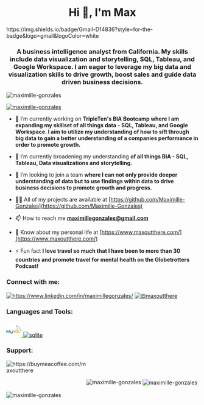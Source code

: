 <h1 align="center">Hi 👋, I'm Max</h1>
https://img.shields.io/badge/Gmail-D14836?style=for-the-badge&logo=gmail&logoColor=white
<h3 align="center">A business intelligence analyst from California. My skills include data visualization and storytelling, SQL, Tableau, and Google Workspace. I am eager to leverage my big data and visualization skills to drive growth, boost sales and guide data driven business decisions.</h3>

<p align="left"> <img src="https://komarev.com/ghpvc/?username=maximille-gonzales&label=Profile%20views&color=0e75b6&style=flat" alt="maximille-gonzales" /> </p>

<p align="left"> <a href="https://github.com/ryo-ma/github-profile-trophy"><img src="https://github-profile-trophy.vercel.app/?username=maximille-gonzales" alt="maximille-gonzales" /></a> </p>

- 🔭 I’m currently working on **TripleTen's BIA Bootcamp where I am expanding my skillset of all things data - SQL, Tableau, and Google Workspace. I aim to utilize my understanding of how to sift through big data to gain a better understanding of a companies performance in order to promote growth.**

- 🌱 I’m currently broadening my understanding **of all things BIA - SQL, Tableau, Data visualizations and storytelling.**

- 👯 I’m looking to join a team **where I can not only provide deeper understanding of data but to use findings within data to drive business decisions to promote growth and progress.**

- 👨‍💻 All of my projects are available at [https://github.com/Maximille-Gonzales](https://github.com/Maximille-Gonzales)

- 📫 How to reach me **maximillegonzales@gmail.com**

- 📄 Know about my personal life at [https://www.maxoutthere.com/](https://www.maxoutthere.com/)

- ⚡ Fun fact **I love travel so much that I have been to more than 30 countries and promote travel for mental health on the Globetrotters Podcast!**

<h3 align="left">Connect with me:</h3>
<p align="left">
<a href="https://linkedin.com/in/https://www.linkedin.com/in/maximillegonzales/" target="blank"><img align="center" src="https://raw.githubusercontent.com/rahuldkjain/github-profile-readme-generator/master/src/images/icons/Social/linked-in-alt.svg" alt="https://www.linkedin.com/in/maximillegonzales/" height="30" width="40" /></a>
<a href="https://instagram.com/@maxoutthere" target="blank"><img align="center" src="https://raw.githubusercontent.com/rahuldkjain/github-profile-readme-generator/master/src/images/icons/Social/instagram.svg" alt="@maxoutthere" height="30" width="40" /></a>
</p>

<h3 align="left">Languages and Tools:</h3>
<p align="left"> <a href="https://www.mysql.com/" target="_blank" rel="noreferrer"> <img src="https://raw.githubusercontent.com/devicons/devicon/master/icons/mysql/mysql-original-wordmark.svg" alt="mysql" width="40" height="40"/> </a> <a href="https://www.sqlite.org/" target="_blank" rel="noreferrer"> <img src="https://www.vectorlogo.zone/logos/sqlite/sqlite-icon.svg" alt="sqlite" width="40" height="40"/> </a> </p>

<h3 align="left">Support:</h3>
<p><a href="https://www.buymeacoffee.com/https://buymeacoffee.com/maxoutthere"> <img align="left" src="https://cdn.buymeacoffee.com/buttons/v2/default-yellow.png" height="50" width="210" alt="https://buymeacoffee.com/maxoutthere" /></a></p><br><br>

<p><img align="left" src="https://github-readme-stats.vercel.app/api/top-langs?username=maximille-gonzales&show_icons=true&locale=en&layout=compact" alt="maximille-gonzales" /></p>

<p>&nbsp;<img align="center" src="https://github-readme-stats.vercel.app/api?username=maximille-gonzales&show_icons=true&locale=en" alt="maximille-gonzales" /></p>

<p><img align="center" src="https://github-readme-streak-stats.herokuapp.com/?user=maximille-gonzales&" alt="maximille-gonzales" /></p>
